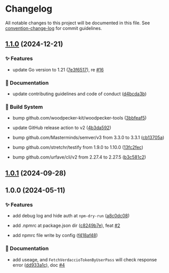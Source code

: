 # Changelog

All notable changes to this project will be documented in this file. See [convention-change-log](https://github.com/convention-change/convention-change-log) for commit guidelines.

## [1.1.0](https://github.com/woodpecker-kit/woodpecker-setup-npm/compare/1.0.1...v1.1.0) (2024-12-21)

### ✨ Features

* update Go version to 1.21 ([7e3f6517](https://github.com/woodpecker-kit/woodpecker-setup-npm/commit/7e3f6517aa3828a99432bb6764cd19da042b07ba)), re [#16](https://github.com/woodpecker-kit/woodpecker-setup-npm/issues/16)

### 📝 Documentation

* update contributing guidelines and code of conduct ([d4bcda3b](https://github.com/woodpecker-kit/woodpecker-setup-npm/commit/d4bcda3b8cceac992e16db88dcea3fc72ec9b5b6))

### 👷‍ Build System

* bump github.com/woodpecker-kit/woodpecker-tools ([3bbfeaf5](https://github.com/woodpecker-kit/woodpecker-setup-npm/commit/3bbfeaf502aaab003460ed10c43813ecda7091ae))

* update GitHub release action to v2 ([4b3da592](https://github.com/woodpecker-kit/woodpecker-setup-npm/commit/4b3da592061974f99782466c9890dbf6190f0faf))

* bump github.com/Masterminds/semver/v3 from 3.3.0 to 3.3.1 ([cb13705a](https://github.com/woodpecker-kit/woodpecker-setup-npm/commit/cb13705ad0b5000f839ee88f6fc568d24da748d6))

* bump github.com/stretchr/testify from 1.9.0 to 1.10.0 ([13fc2fec](https://github.com/woodpecker-kit/woodpecker-setup-npm/commit/13fc2fec30796f7c770cf6705fa0f97c76e7f585))

* bump github.com/urfave/cli/v2 from 2.27.4 to 2.27.5 ([b3c581c2](https://github.com/woodpecker-kit/woodpecker-setup-npm/commit/b3c581c2e8b1db9a2fb5b00926aa85bd3c5c56ac))

## [1.0.1](https://github.com/woodpecker-kit/woodpecker-setup-npm/compare/1.0.0...v1.0.1) (2024-09-28)

## 1.0.0 (2024-05-11)

### ✨ Features

* add debug log and hide auth at `npm-dry-run` ([a8c0dc08](https://github.com/woodpecker-kit/woodpecker-setup-npm/commit/a8c0dc0815a2023ba64d7c9439320783445ac489))

* add .npmrc at package.json dir ([c8249b7e](https://github.com/woodpecker-kit/woodpecker-setup-npm/commit/c8249b7efebf6615ada7cbef4dc46b9dc7f88ce9)), feat [#2](https://github.com/woodpecker-kit/woodpecker-setup-npm/issues/2)

* add npmrc file write by config ([f418af48](https://github.com/woodpecker-kit/woodpecker-setup-npm/commit/f418af48b3dd5d726a6f8c27de8382fc35369740))

### 📝 Documentation

* add useage, and `FetchVerdaccioTokenByUserPass` will check response error ([dd933a1c](https://github.com/woodpecker-kit/woodpecker-setup-npm/commit/dd933a1c12feb667676f6c8a3bb30391925f0bb9)), doc [#4](https://github.com/woodpecker-kit/woodpecker-setup-npm/issues/4)
